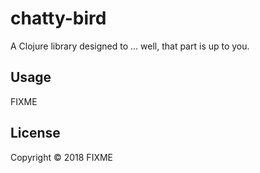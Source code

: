 # chatty-bird

A Clojure library designed to ... well, that part is up to you.

## Usage

FIXME

## License

Copyright © 2018 FIXME

